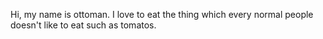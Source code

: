 Hi, my name is ottoman.
I love to eat the thing which every normal people doesn't like to eat such as tomatos.
